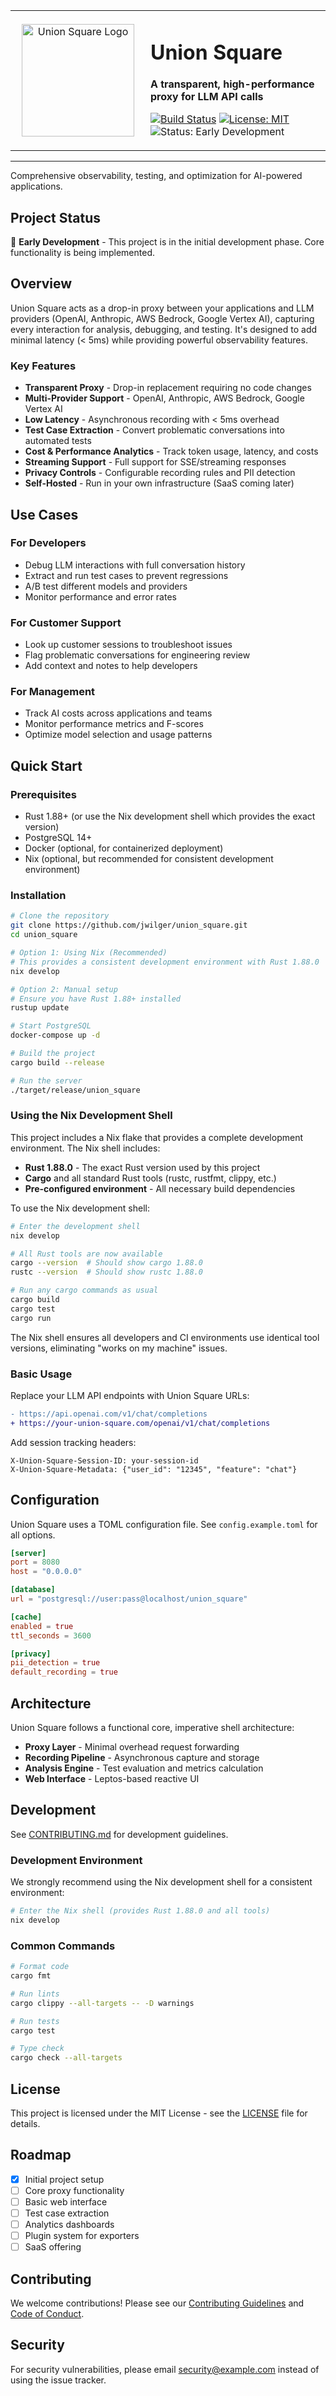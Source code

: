 <table>
<tr>
<td width="200" align="center">
<img src="logo.svg" width="180" alt="Union Square Logo">
</td>
<td>

# Union Square

**A transparent, high-performance proxy for LLM API calls**

[![Build Status](https://img.shields.io/badge/build-not%20yet-lightgrey)](https://github.com/jwilger/union_square/actions)
[![License: MIT](https://img.shields.io/badge/License-MIT-yellow.svg)](https://opensource.org/licenses/MIT)
![Status: Early Development](https://img.shields.io/badge/Status-Early%20Development-orange)

</td>
</tr>
</table>

---

Comprehensive observability, testing, and optimization for AI-powered applications.

## Project Status

🚧 **Early Development** - This project is in the initial development phase. Core functionality is being implemented.

## Overview

Union Square acts as a drop-in proxy between your applications and LLM providers (OpenAI, Anthropic, AWS Bedrock, Google Vertex AI), capturing every interaction for analysis, debugging, and testing. It's designed to add minimal latency (< 5ms) while providing powerful observability features.

### Key Features

- **Transparent Proxy** - Drop-in replacement requiring no code changes
- **Multi-Provider Support** - OpenAI, Anthropic, AWS Bedrock, Google Vertex AI
- **Low Latency** - Asynchronous recording with < 5ms overhead
- **Test Case Extraction** - Convert problematic conversations into automated tests
- **Cost & Performance Analytics** - Track token usage, latency, and costs
- **Streaming Support** - Full support for SSE/streaming responses
- **Privacy Controls** - Configurable recording rules and PII detection
- **Self-Hosted** - Run in your own infrastructure (SaaS coming later)

## Use Cases

### For Developers
- Debug LLM interactions with full conversation history
- Extract and run test cases to prevent regressions
- A/B test different models and providers
- Monitor performance and error rates

### For Customer Support
- Look up customer sessions to troubleshoot issues
- Flag problematic conversations for engineering review
- Add context and notes to help developers

### For Management
- Track AI costs across applications and teams
- Monitor performance metrics and F-scores
- Optimize model selection and usage patterns

## Quick Start

### Prerequisites

- Rust 1.88+ (or use the Nix development shell which provides the exact version)
- PostgreSQL 14+
- Docker (optional, for containerized deployment)
- Nix (optional, but recommended for consistent development environment)

### Installation

```bash
# Clone the repository
git clone https://github.com/jwilger/union_square.git
cd union_square

# Option 1: Using Nix (Recommended)
# This provides a consistent development environment with Rust 1.88.0
nix develop

# Option 2: Manual setup
# Ensure you have Rust 1.88+ installed
rustup update

# Start PostgreSQL
docker-compose up -d

# Build the project
cargo build --release

# Run the server
./target/release/union_square
```

### Using the Nix Development Shell

This project includes a Nix flake that provides a complete development environment. The Nix shell includes:

- **Rust 1.88.0** - The exact Rust version used by this project
- **Cargo** and all standard Rust tools (rustc, rustfmt, clippy, etc.)
- **Pre-configured environment** - All necessary build dependencies

To use the Nix development shell:

```bash
# Enter the development shell
nix develop

# All Rust tools are now available
cargo --version  # Should show cargo 1.88.0
rustc --version  # Should show rustc 1.88.0

# Run any cargo commands as usual
cargo build
cargo test
cargo run
```

The Nix shell ensures all developers and CI environments use identical tool versions, eliminating "works on my machine" issues.

### Basic Usage

Replace your LLM API endpoints with Union Square URLs:

```diff
- https://api.openai.com/v1/chat/completions
+ https://your-union-square.com/openai/v1/chat/completions
```

Add session tracking headers:

```http
X-Union-Square-Session-ID: your-session-id
X-Union-Square-Metadata: {"user_id": "12345", "feature": "chat"}
```

## Configuration

Union Square uses a TOML configuration file. See `config.example.toml` for all options.

```toml
[server]
port = 8080
host = "0.0.0.0"

[database]
url = "postgresql://user:pass@localhost/union_square"

[cache]
enabled = true
ttl_seconds = 3600

[privacy]
pii_detection = true
default_recording = true
```

## Architecture

Union Square follows a functional core, imperative shell architecture:

- **Proxy Layer** - Minimal overhead request forwarding
- **Recording Pipeline** - Asynchronous capture and storage
- **Analysis Engine** - Test evaluation and metrics calculation
- **Web Interface** - Leptos-based reactive UI

## Development

See [CONTRIBUTING.md](CONTRIBUTING.md) for development guidelines.

### Development Environment

We strongly recommend using the Nix development shell for a consistent environment:

```bash
# Enter the Nix shell (provides Rust 1.88.0 and all tools)
nix develop
```

### Common Commands

```bash
# Format code
cargo fmt

# Run lints
cargo clippy --all-targets -- -D warnings

# Run tests
cargo test

# Type check
cargo check --all-targets
```

## License

This project is licensed under the MIT License - see the [LICENSE](LICENSE) file for details.

## Roadmap

- [x] Initial project setup
- [ ] Core proxy functionality
- [ ] Basic web interface
- [ ] Test case extraction
- [ ] Analytics dashboards
- [ ] Plugin system for exporters
- [ ] SaaS offering

## Contributing

We welcome contributions! Please see our [Contributing Guidelines](CONTRIBUTING.md) and [Code of Conduct](CODE_OF_CONDUCT.md).

## Security

For security vulnerabilities, please email security@example.com instead of using the issue tracker.
